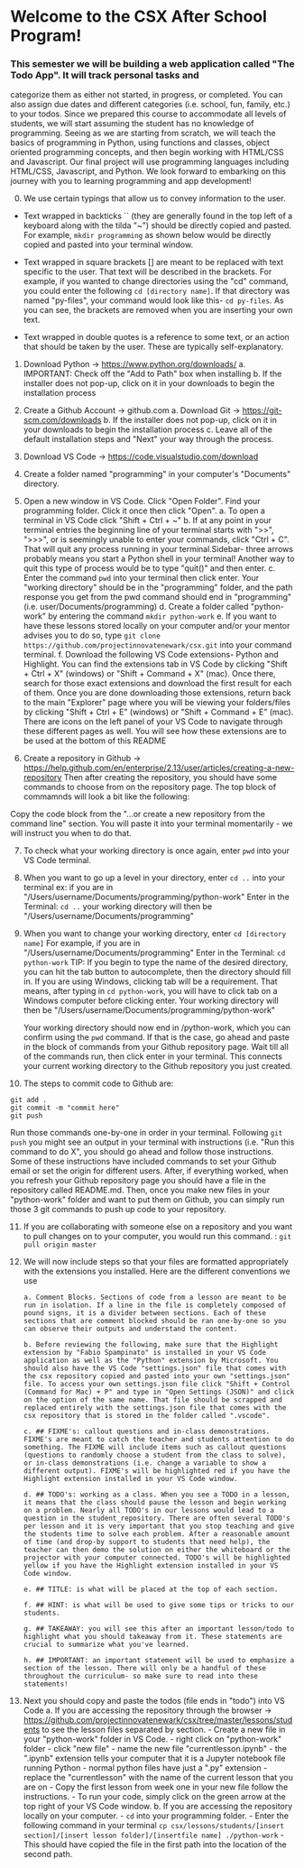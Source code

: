 # Welcome to the CSX After School Program!

### This semester we will be building a web application called "The Todo App". It will track personal tasks and
categorize them as either not started, in progress, or completed. You can also assign due dates and different
categories (i.e. school, fun, family, etc.) to your todos. Since we prepared this course to accommodate all levels
of students, we will start assuming the student has no knowledge of programming. Seeing as we are starting from scratch,
we will teach the basics of programming in Python, using functions and classes, object oriented programming concepts, and
then begin working with HTML/CSS and Javascript. Our final project will use programming languages including HTML/CSS, Javascript, and Python. We look forward to embarking on this journey with you to learning programming and app development!

0. We use certain typings that allow us to convey information to the user.

- Text wrapped in backticks `` (they are generally found in the top left of a keyboard along with the tilda "~")
should be directly copied and pasted. For example, `mkdir programming` as shown below would be directly copied and
pasted into your terminal window.

- Text wrapped in square brackets [] are meant to be replaced with text specific to the user. That text will be
described in the brackets. For example, if you wanted to change directories using the "cd" command, you could
enter the following `cd [directory name]`. If that directory was named "py-files", your command would look like
this- `cd py-files`. As you can see, the brackets are removed when you are inserting your own text.

- Text wrapped in double quotes is a reference to some text, or an action that should be taken by the user. These
are typically self-explanatory.

1. Download Python -> https://www.python.org/downloads/
        a. IMPORTANT: Check off the "Add to Path" box when installing
        b. If the installer does not pop-up, click on it in your downloads to begin the installation process

2. Create a Github Account -> github.com
        a. Download Git -> https://git-scm.com/downloads
        b. If the installer does not pop-up, click on it in your downloads to begin the installation process
        c. Leave all of the default installation steps and "Next" your way through the process.
  
3. Download VS Code -> https://code.visualstudio.com/download
        
4. Create a folder named "programming" in your computer's "Documents" directory.
  
5. Open a new window in VS Code. Click "Open Folder". Find your programming folder. Click it once then click "Open".
        a. To open a terminal in VS Code click "Shift + Ctrl + ~"
        b. If at any point in your terminal entries the beginning line of your terminal starts with ">>", ">>>", or is
           seemingly unable to enter your commands, click "Ctrl + C". That will quit any process running in your terminal.Sidebar- three arrows probably means you start a Python shell in your terminal! Another way to quit this type of process would be to type "quit()" and then enter.
        c. Enter the command `pwd` into your terminal then click enter. Your "working directory" should
           be in the "programming" folder, and the path response you get from the pwd command should end in "programming"
           (i.e. user/Documents/programming)
        d. Create a folder called "python-work" by entering the command `mkdir python-work`
        e. If you want to have these lessons stored locally on your computer and/or your mentor advises you to do so, type 
           `git clone https://github.com/projectinnovatenewark/csx.git` into your command terminal.
        f. Download the following VS Code extensions- Python and Highlight. You can find the extensions tab in VS
           Code by clicking "Shift + Ctrl + X" (windows) or "Shift + Command + X" (mac). Once there, search for those exact extensions and download the first result for each of them. Once you are done downloading those extensions, return back to the main "Explorer" page where you will be viewing your folders/files by clicking "Shift + Ctrl + E" (windows) or "Shift + Command + E" (mac). There are icons on the left panel of your VS Code to navigate through these different pages as well. You will see how these extensions are to be used at the bottom of this README
        
6. Create a repository in Github -> https://help.github.com/en/enterprise/2.13/user/articles/creating-a-new-repository
        Then after creating the repository, you should have some commands to choose from on the repository page. The top block of commamnds will look a bit like the following:

Copy the code block from the "...or create a new repository from the command line" section. You will paste it into your terminal momentarily - we will instruct you when to do that.

7. To check what your working directory is once again, enter `pwd` into your VS Code terminal.

8. When you want to go up a level in your directory, enter `cd ..` into your terminal
    ex: if you are in "/Users/username/Documents/programming/python-work"
        Enter in the Terminal: `cd ..`
        your working directory will then be "/Users/username/Documents/programming"

9. When you want to change your working directory, enter `cd [directory name]`
        For example, if you are in "/Users/username/Documents/programming"
        Enter in the Terminal: `cd python-work`
        TIP: If you begin to type the name of the desired directory, 
        you can hit the tab button to autocomplete, then the directory should fill in. If you
        are using Windows, clicking tab will be a requirement. That means, after typing in `cd python-work`, you will have to click tab on a Windows computer
        before clicking enter. Your working directory will then be "/Users/username/Documents/programming/python-work"
        
    Your working directory should now end in /python-work, which you can confirm using the `pwd` command. If that is the case, go ahead and paste in the block of commands from your Github repository page. Wait till all of the commands run, then click enter in your terminal. This connects your current working directory to the Github repository you just created.
        
10. The steps to commit code to Github are:
```
git add .
git commit -m "commit here"
git push
```
Run those commands one-by-one in order in your terminal. Following `git push` you might see an output in your terminal with instructions (i.e. "Run this command to do X", you should go ahead and follow those instructions. Some of these instructions have included commands to set your Github email or set the origin for different users. After, if everything worked, when you refresh your Github repository page you should have a file in the repository called README.md. Then, once you make new files in your "python-work" folder and want to put them on Github, you can simply run those 3 git commands to push up code to your repository.
   
11. If you are collaborating with someone else on a repository and you want to pull changes on to your computer, you would run this command. :
        `git pull origin master`

12. We will now include steps so that your files are formatted appropriately with the extensions you installed. Here are the different conventions we use

        a. Comment Blocks. Sections of code from a lesson are meant to be run in isolation. If a line in the file is completely composed of pound signs, it is a divider between sections. Each of these sections that are comment blocked should be ran one-by-one so you can observe their outputs and understand the content.

        b. Before reviewing the following, make sure that the Highlight extension by "Fabio Spampinato" is installed in your VS Code application as well as the "Python" extension by Microsoft. You should also have the VS Code "settings.json" file that comes with the csx repository copied and pasted into your own "settings.json" file. To access your own settings.json file click "Shift + Control (Command for Mac) + P" and type in "Open Settings (JSON)" and click on the option of the same name. That file should be scrapped and replaced entirely with the settings.json file that comes with the csx repository that is stored in the folder called ".vscode".

        c. ## FIXME's: callout questions and in-class demonstrations. FIXME's are meant to catch the teacher and students attention to do something. The FIXME will include items such as callout questions (questions to randomly choose a student from the class to solve), or in-class demonstrations (i.e. change a variable to show a different output). FIXME's will be highlighted red if you have the Highlight extension installed in your VS Code window.

        d. ## TODO's: working as a class. When you see a TODO in a lesson, it means that the class should pause the lesson and begin working on a problem. Nearly all TODO's in our lessons would lead to a question in the student_repository. There are often several TODO's per lesson and it is very important that you stop teaching and give the students time to solve each problem. After a reasonable amount of time (and drop-by support to students that need help), the teacher can then demo the solution on either the whiteboard or the projector with your computer connected. TODO's will be highlighted yellow if you have the Highlight extension installed in your VS Code window.

        e. ## TITLE: is what will be placed at the top of each section.

        f. ## HINT: is what will be used to give some tips or tricks to our students.

        g. ## TAKEAWAY: you will see this after an important lesson/todo to highlight what you should takeaway from it. These statements are crucial to summarize what you've learned.

        h. ## IMPORTANT: an important statement will be used to emphasize a section of the lesson. There will only be a handful of these throughout the curriculum- so make sure to read into these statements!
        
13. Next you should copy and paste the todos (file ends in "todo") into VS Code
        a. If you are accessing the repository through the browser -> https://github.com/projectinnovatenewark/csx/tree/master/lessons/students
           to see the lesson files separated by section.
                - Create a new file in your "python-work" folder in VS Code.
                        - right click on "python-work" folder
                        - click "new file"
                        - name the new file "currentlesson.ipynb" 
                                - the ".ipynb" extension tells your computer that it is a Jupyter notebook file running Python
                                - normal python files have just a ".py" extension
                        - replace the "currentlesson" with the name of the current lesson that you are on
                - Copy the first lesson from week one in your new file follow the instructions. 
                - To run your code, simply click on the green arrow at the top right of your VS Code window.
        b. If you are accessing the repository locally on your computer.
                - `cd` into your programming folder.
                - Enter the following command in your terminal `cp csx/lessons/students/[insert section]/[insert lesson folder]/[insertfile name] ./python-work` 
                - This should have copied the file in the first path into the location of the second path.
        